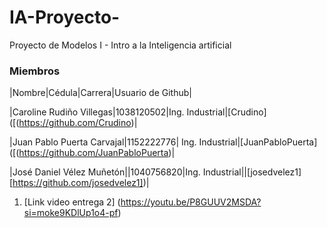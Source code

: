 # IA-Proyecto-
Proyecto de Modelos I - Intro a la Inteligencia artificial

### Miembros
|Nombre|Cédula|Carrera|Usuario de Github|

|Caroline Rudiño Villegas|1038120502|Ing. Industrial|[Crudino]([(https://github.com/Crudino)|

|Juan Pablo Puerta Carvajal|1152222776| Ing. Industrial|[JuanPabloPuerta]([(https://github.com/JuanPabloPuerta)|

|José Daniel Vélez Muñetón||1040756820|Ing. Industrial||[josedvelez1][https://github.com/josedvelez1])|

1. [Link video entrega 2] (https://youtu.be/P8GUUV2MSDA?si=moke9KDlUp1o4-pf)
